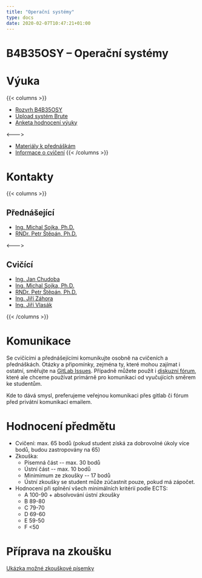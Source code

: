 ```yaml
---
title: "Operační systémy"
type: docs
date: 2020-02-07T10:47:21+01:00
---
```


# B4B35OSY – Operační systémy

# Výuka
{{< columns >}}
- [Rozvrh B4B35OSY](https://www.fel.cvut.cz/cz/education/rozvrhy-ng.B191/public/html/predmety/46/83/p4683606.html)
- [Upload systém Brute](https://cw.felk.cvut.cz/brute/)
- [Anketa hodnocení výuky](https://www.fel.cvut.cz/cz/anketa/)

<--->

- [Materiály k přednáškám](/docs/prednasky/)
- [Informace o cvičení](/docs/cviceni/)
{{< /columns >}}

# Kontakty
{{< columns >}}
## Přednášející
- [Ing. Michal Sojka, Ph.D.][ms]
- [RNDr. Petr Štěpán, Ph.D.][ps]

[ms]: mailto:sojkam1@fel.cvut.cz
[ps]: mailto:stepan@fel.cvut.cz

<--->

## Cvičící
- [Ing. Jan Chudoba][hch]
- [Ing. Michal Sojka, Ph.D.][ms]
- [RNDr. Petr Štěpán, Ph.D.][ps]
- [Ing. Jiří Záhora][jz]
- [Ing. Jiří Vlasák][jv]

[hch]: mailto:jan.chudoba@ciirc.cvut.cz
[jz]: mailto:jiri.zahora@cvut.cz
[ms]: mailto:sojkam1@fel.cvut.cz
[ps]: mailto:stepan@fel.cvut.cz
[jv]: mailto:jiri.vlasak.2@cvut.cz
{{< /columns >}}

# Komunikace
Se cvičícími a přednášejícími komunikujte osobně na cvičeních a
přednáškách. Otázky a připomínky, zejména ty, které mohou zajímat i
ostatní, směřujte na [GitLab Issues][]. Případně můžete použít i
[diskuzní fórum][], které ale chceme používat primárně pro komunikaci
od vyučujících směrem ke studentům.

Kde to dává smysl, preferujeme veřejnou komunikaci přes gitlab či
fórum před privátní komunikací emailem.

[GitLab Issues]: https://gitlab.fel.cvut.cz/osy/osy.pages.fel.cvut.cz/-/issues?scope=all&utf8=%E2%9C%93&state=all
[diskuzní fórum]: https://cw.felk.cvut.cz/forum/forum-1663.html

# Hodnocení předmětu
- Cvičení: max. 65 bodů (pokud student získá za dobrovolné úkoly více bodů, budou zastropovány na 65)
- Zkouška:
    - Písemná část -- max. 30 bodů
    - Ústní část -- max. 10 bodů
    - Minimimum ze zkoušky -- 17 bodů
    - Ústní zkoušky se student může zúčastnit pouze, pokud má zápočet.
- Hodnocení při splnění všech minimálních kritérií podle ECTS:
    - A 100-90 + absolvování ústní zkoušky
    - B 89-80
    - C 79-70
    - D 69-60
    - E 59-50
    - F <50

# Příprava na zkoušku
[Ukázka možné zkouškové písemky](pdf/ukazka-zkousky.pdf)
